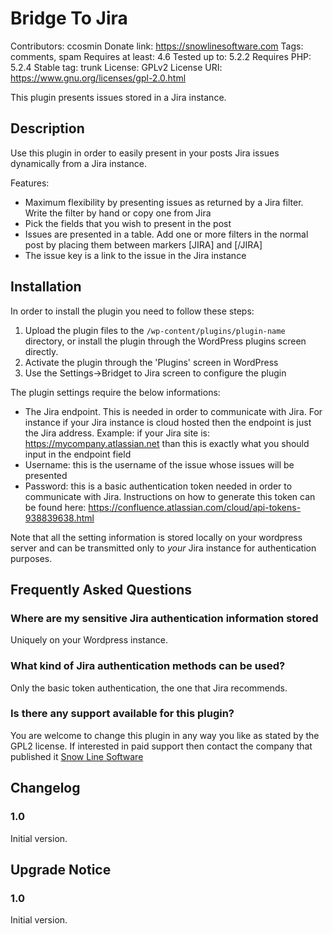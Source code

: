 # Bridge To Jira
Contributors: ccosmin 
Donate link: https://snowlinesoftware.com
Tags: comments, spam
Requires at least: 4.6
Tested up to: 5.2.2 
Requires PHP: 5.2.4
Stable tag: trunk
License: GPLv2
License URI: https://www.gnu.org/licenses/gpl-2.0.html

This plugin presents issues stored in a Jira instance.

## Description

Use this plugin in order to easily present in your posts Jira issues dynamically from a Jira instance.

Features:
* Maximum flexibility by presenting issues as returned by a Jira filter. Write the filter by hand or copy one from Jira
* Pick the fields that you wish to present in the post
* Issues are presented in a table. Add one or more filters in the normal post by placing them between markers [JIRA] and [/JIRA]
* The issue key is a link to the issue in the Jira instance

## Installation

In order to install the plugin you need to follow these steps:

1. Upload the plugin files to the `/wp-content/plugins/plugin-name` directory, or install the plugin through the WordPress plugins screen directly.
2. Activate the plugin through the 'Plugins' screen in WordPress
3. Use the Settings->Bridget to Jira screen to configure the plugin

The plugin settings require the below informations:
* The Jira endpoint. This is needed in order to communicate with Jira. For instance if your Jira instance is cloud hosted then the endpoint is just the Jira address. Example: if your Jira site is: https://mycompany.atlassian.net than this is exactly what you should input in the endpoint field
* Username: this is the username of the issue whose issues will be presented
* Password: this is a basic authentication token needed in order to communicate with Jira. Instructions on how to generate this token can be found here: https://confluence.atlassian.com/cloud/api-tokens-938839638.html

Note that all the setting information is stored locally on your wordpress server and can be transmitted only to *your* Jira instance for authentication purposes.

## Frequently Asked Questions

### Where are my sensitive Jira authentication information stored

Uniquely on your Wordpress instance.

### What kind of Jira authentication methods can be used?

Only the basic token authentication, the one that Jira recommends.

### Is there any support available for this plugin?

You are welcome to change this plugin in any way you like as stated by the GPL2 license. If interested in paid support then contact the company that published it [Snow Line Software](https://snowlinesoftware.com)

## Changelog

### 1.0
Initial version.

## Upgrade Notice

### 1.0
Initial version.

